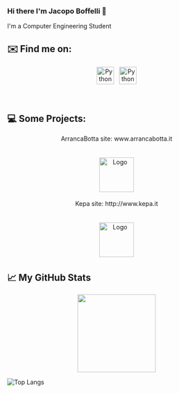 ### Hi there I'm Jacopo Boffelli 👋
I'm a Computer Engineering Student

## ✉️ Find me on:

<p align="center">
 <a href="https://www.linkedin.com/in/jacopo-boffelli-aa7b42171/" target="_blank" rel="noopener noreferrer"> <img src="https://cdn.jsdelivr.net/npm/simple-icons@v3/icons/linkedin.svg" alt="Python" height="40" style="vertical-align:top; margin:4px"></a>
 <a href="mailto:boffelli.jacopo@gmail.com"> <img src="https://cdn.jsdelivr.net/npm/simple-icons@v3/icons/gmail.svg" alt="Python" height="40" style="vertical-align:top; margin:4px"></a>
</p>

<br />

## 💻 Some Projects:

<center>ArrancaBotta site: www.arrancabotta.it </center><br>
<p align="center"><img src="http://www.arrancabotta.it/arrancalogo.png" alt="Logo" height="80" style="vertical-align:top; margin:4px"></a></p>

<center>Kepa site: http://www.kepa.it </center><br>
<p align="center"><img src="http://www.kepa.it/images/kepalogo.png" alt="Logo" height="80" style="vertical-align:top; align:center; margin:4px"></a></p>

<!--
**Jacopo98/Jacopo98** is a ✨ _special_ ✨ repository because its `README.md` (this file) appears on your GitHub profile.

Here are some ideas to get you started:

- 🔭 I’m currently working on ...
- 🌱 I’m currently learning ...
- 👯 I’m looking to collaborate on ...
- 🤔 I’m looking for help with ...
- 💬 Ask me about ...
- 📫 How to reach me: ...
- 😄 Pronouns: ...
- ⚡ Fun fact: ...
-->

## &#x1f4c8; My GitHub Stats
<p align="center">
<img height="180em" src="https://github-readme-stats.vercel.app/api?username=Jacopo98&show_icons=true&hide_border=true&&count_private=true&include_all_commits=true" />

![Top Langs](https://github-readme-stats.vercel.app/api/top-langs/?username=Jacopo98)
</p>


